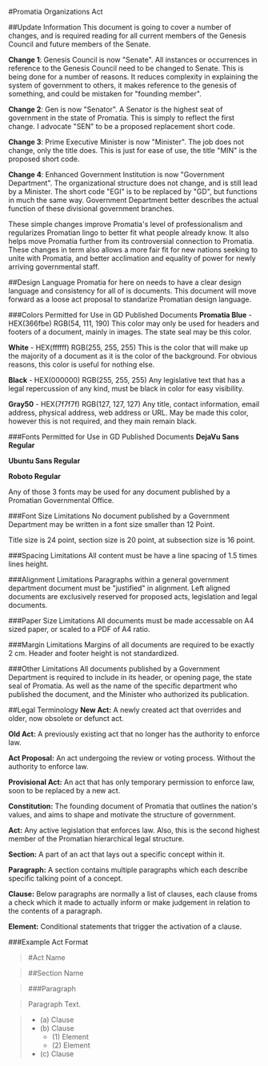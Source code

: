#Promatia Organizations Act

##Update Information
This document is going to cover a number of changes, and is required reading for all current members of the Genesis Council and future members of the Senate.

**Change 1**: Genesis Council is now "Senate". All instances or occurrences in reference to the Genesis Council need to be changed to Senate. This is being done for a number of reasons. It reduces complexity in explaining the system of government to others, it makes reference to the genesis of something, and could be mistaken for "founding member".

**Change 2**: Gen is now "Senator". A Senator is the highest seat of government in the state of Promatia. This is simply to reflect the first change. I advocate "SEN" to be a proposed replacement short code.

**Change 3**: Prime Executive Minister is now "Minister". The job does not change, only the title does. This is just for ease of use, the title "MIN" is the proposed short code.

**Change 4**: Enhanced Government Institution is now "Government Department". The organizational structure does not change, and is still lead by a Minister. The short code "EGI" is to be replaced by "GD", but functions in much the same way. Government Department better describes the actual function of these divisional government branches.

These simple changes improve Promatia's level of professionalism and regularizes Promatian lingo to better fit what people already know. It also helps move Promatia further from its controversial connection to Promatia. These changes in term also allows a more fair fit for new nations seeking to unite with Promatia, and better acclimation and equality of power for newly arriving governmental staff.
 

##Design Language
Promatia for here on needs to have a clear design language and consistency for all of is documents. This document will move forward as a loose act proposal to standarize Promatian design language.

###Colors Permitted for Use in GD Published Documents
**Promatia Blue** - HEX(366fbe) RGB(54, 111, 190)
This color may only be used for headers and footers of a document, mainly in images. The state seal may be this color.

**White** - HEX(ffffff) RGB(255, 255, 255)
This is the color that will make up the majority of a document as it is the color of the background. For obvious reasons, this color is useful for nothing else.

**Black** - HEX(000000) RGB(255, 255, 255)
Any legislative text that has a legal repercussion of any kind, must be black in color for easy visibility.

**Gray50** - HEX(7f7f7f) RGB(127, 127, 127)
Any title, contact information, email address, physical address, web address or URL. May be made this color, however this is not required, and they main remain black.

###Fonts Permitted for Use in GD Published Documents
**DejaVu Sans Regular**

**Ubuntu Sans Regular**

**Roboto Regular**

Any of those 3 fonts may be used for any document published by a Promatian Governmental Office.

###Font Size Limitations
No document published by a Government Department may be written in a font size smaller than 12 Point.

Title size is 24 point, section size is 20 point, at subsection size is 16 point.

###Spacing Limitations
All content must be have a line spacing of 1.5 times lines height.

###Alignment Limitations
Paragraphs within a general government department document must be "justified" in alignment. Left aligned documents are exclusively reserved for proposed acts, legislation and legal documents.

###Paper Size Limitations
All documents must be made accessable on A4 sized paper, or scaled to a PDF of A4 ratio.

###Margin Limitations
Margins of all documents are required to be exactly 2 cm. Header and footer height is not standardized.

###Other Limitations
All documents published by a Government Department is required to include in its header, or opening page, the state seal of Promatia. As well as the name of the specific department who published the document, and the Minister who authorized its publication.

##Legal Terminology
**New Act:** A newly created act that overrides and older, now obsolete or defunct act.

**Old Act:** A previously existing act that no longer has the authority to enforce law.

**Act Proposal:** An act undergoing the review or voting process. Without the authority to enforce law.

**Provisional Act:** An act that has only temporary permission to enforce law, soon to be replaced by a new act.

**Constitution:** The founding document of Promatia that outlines the nation's values, and aims to shape and motivate the structure of government.

**Act:** Any active legislation that enforces law. Also, this is the second highest member of the Promatian hierarchical legal structure.

**Section:** A part of an act that lays out a specific concept within it.

**Paragraph:** A section contains multiple paragraphs which each describe specific talking point of a concept.

**Clause:** Below paragraphs are normally a list of clauses, each clause froms a check which it made to actually inform or make judgement in relation to the contents of a paragraph.

**Element:** Conditional statements that trigger the activation of a clause.

###Example Act Format
>#Act Name

>##Section Name

>###Paragraph

>Paragraph Text.

> - (a) Clause
> - (b) Clause
>   - (1) Element
>   - (2) Element
> - (c) Clause